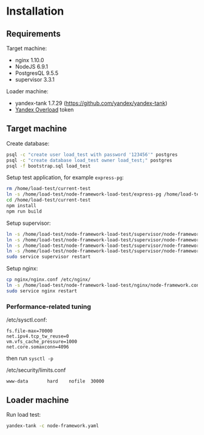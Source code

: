 # Installation

## Requirements

Target machine:
* nginx 1.10.0
* NodeJS 6.9.1
* PostgresQL 9.5.5
* supervisor 3.3.1

Loader machine:
* yandex-tank 1.7.29 (https://github.com/yandex/yandex-tank)
* [Yandex Overload](http://overload.yandex.net) token

## Target machine

Create database:
```sh
psql -c "create user load_test with password '123456'" postgres
psql -c "create database load_test owner load_test;" postgres
psql -f bootstrap.sql load_test 
```

Setup test application, for example `express-pg`:
```sh
rm /home/load-test/current-test
ln -s /home/load-test/node-framework-load-test/express-pg /home/load-test/current-test
cd /home/load-test/current-test
npm install
npm run build
```

Setup supervisor:
```sh
ln -s /home/load-test/node-framework-load-test/supervisor/node-framework_1.conf /etc/supervisor/conf.d/
ln -s /home/load-test/node-framework-load-test/supervisor/node-framework_2.conf /etc/supervisor/conf.d/
ln -s /home/load-test/node-framework-load-test/supervisor/node-framework_3.conf /etc/supervisor/conf.d/
ln -s /home/load-test/node-framework-load-test/supervisor/node-framework_4.conf /etc/supervisor/conf.d/
sudo service supervisor restart
```

Setup nginx:
```sh
cp nginx/nginx.conf /etc/nginx/
ln -s /home/load-test/node-framework-load-test/nginx/node-framework.conf /etc/nginx/sites-enabled/
sudo service nginx restart
```

### Performance-related tuning

/etc/sysctl.conf:
```
fs.file-max=70000
net.ipv4.tcp_tw_reuse=0
vm.vfs_cache_pressure=1000
net.core.somaxconn=4096
```
then run `sysctl -p`

/etc/security/limits.conf
```
www-data       hard    nofile  30000
```


## Loader machine

Run load test:
```sh
yandex-tank -c node-framework.yaml
```
